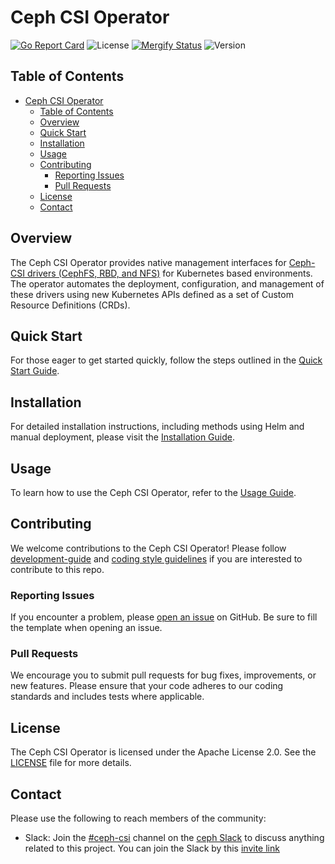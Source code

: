 # Ceph CSI Operator

[![Go Report Card](https://goreportcard.com/badge/github.com/ceph/ceph-csi-operator)](https://goreportcard.com/report/github.com/ceph/ceph-csi-operator)
![License](https://img.shields.io/github/license/ceph/ceph-csi-operator)
[![Mergify Status](https://img.shields.io/endpoint.svg?url=https://api.mergify.com/v1/badges/ceph/ceph-csi-operator&style=flat)](https://mergify.com)
![Version](https://img.shields.io/github/v/release/ceph/ceph-csi-operator)

## Table of Contents

- [Ceph CSI Operator](#ceph-csi-operator)
  - [Table of Contents](#table-of-contents)
  - [Overview](#overview)
  - [Quick Start](#quick-start)
  - [Installation](#installation)
  - [Usage](#usage)
  - [Contributing](#contributing)
    - [Reporting Issues](#reporting-issues)
    - [Pull Requests](#pull-requests)
  - [License](#license)
  - [Contact](#contact)

## Overview

The Ceph CSI Operator provides native management interfaces for [Ceph-CSI drivers (CephFS, RBD, and NFS)](https://github.com/ceph/ceph-csi) for Kubernetes based environments. The operator automates the deployment, configuration, and management of these drivers using new Kubernetes APIs defined as a set of Custom Resource Definitions (CRDs).

## Quick Start

For those eager to get started quickly, follow the steps outlined in the [Quick Start Guide](docs/quick-start.md).

## Installation

For detailed installation instructions, including methods using Helm and manual deployment, please visit the [Installation Guide](docs/installation.md).

## Usage

To learn how to use the Ceph CSI Operator, refer to the [Usage Guide](docs/usage.md).

## Contributing

We welcome contributions to the Ceph CSI Operator! Please follow [development-guide](docs/development-guide.md)
and [coding style guidelines](docs/coding.md) if you are interested to contribute to this repo.

### Reporting Issues

If you encounter a problem, please [open an issue](https://github.com/ceph/ceph-csi-operator/issues) on GitHub. Be sure to fill the template when opening an issue.

### Pull Requests

We encourage you to submit pull requests for bug fixes, improvements, or new features. Please ensure that your code adheres to our coding standards and includes tests where applicable.

## License

The Ceph CSI Operator is licensed under the Apache License 2.0. See the [LICENSE](LICENSE) file for more details.

## Contact

Please use the following to reach members of the community:

- Slack: Join the
  [#ceph-csi](https://ceph-storage.slack.com/archives/C05522L7P60) channel
  on the [ceph Slack](https://ceph-storage.slack.com) to discuss anything
  related to this project. You can join the Slack by this
  [invite link](https://bit.ly/ceph-slack-invite)
